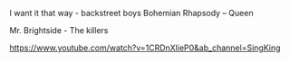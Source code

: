 I want it that way - backstreet boys
Bohemian Rhapsody – Queen 


Mr. Brightside - The killers


https://www.youtube.com/watch?v=1CRDnXlieP0&ab_channel=SingKing